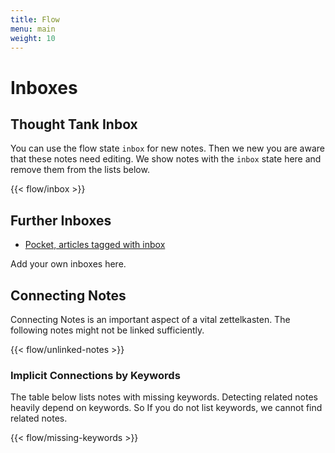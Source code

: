 ```yaml
---
title: Flow
menu: main
weight: 10
---
```


# Inboxes

## Thought Tank Inbox

You can use the flow state `inbox` for new notes. Then we new you are aware that these notes need editing. We show notes with the `inbox` state here and remove them from the lists below.

{{< flow/inbox >}}

## Further Inboxes

* [Pocket, articles tagged with inbox](https://app.getpocket.com/tags/inbox/all)

Add your own inboxes here.

## Connecting Notes

Connecting Notes is an important aspect of a vital zettelkasten. 
The following notes might not be linked sufficiently.

{{< flow/unlinked-notes >}}


### Implicit Connections by Keywords

The table below lists notes with missing keywords. Detecting related notes heavily depend on keywords. So If you do not list keywords, we cannot find related notes.

{{< flow/missing-keywords >}}